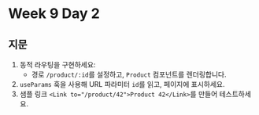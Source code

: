 # Week 9 Day 2

## 지문

1. 동적 라우팅을 구현하세요:  
   - 경로 `/product/:id`를 설정하고, `Product` 컴포넌트를 렌더링합니다.  
2. `useParams` 훅을 사용해 URL 파라미터 `id`를 읽고, 페이지에 표시하세요.  
3. 샘플 링크 `<Link to="/product/42">Product 42</Link>`를 만들어 테스트하세요.
